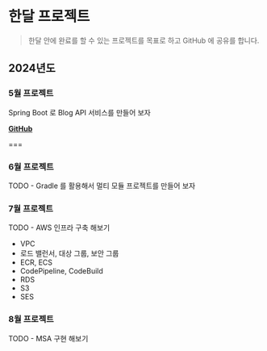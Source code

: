 # 한달 프로젝트

> 한달 안에 완료를 할 수 있는 프로젝트를 목표로 하고 GitHub 에 공유를 합니다.

## 2024년도

### 5월 프로젝트

Spring Boot 로 Blog API 서비스를 만들어 보자

[**GitHub**](https://github.com/JangTaeGyu/spring-boot-blog-api)

===

### 6월 프로젝트

TODO - Gradle 를 활용해서 멀티 모듈 프로젝트를 만들어 보자

### 7월 프로젝트

TODO - AWS 인프라 구축 해보기

- VPC
- 로드 밸런서, 대상 그룹, 보안 그룹
- ECR, ECS
- CodePipeline, CodeBuild
- RDS
- S3
- SES

### 8월 프로젝트

TODO - MSA 구현 해보기
